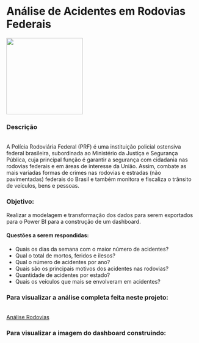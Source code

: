 <h1> Análise de Acidentes em Rodovias Federais</h1>
<img align='center' src='https://user-images.githubusercontent.com/71283631/152241095-fe1cc0c7-d336-4d6b-8989-5f25f908d99e.png' width=200 height=200>
<h3> Descrição</h3><br>
A Polícia Rodoviária Federal (PRF) é uma instituição policial ostensiva federal brasileira, subordinada ao Ministério da Justiça e Segurança Pública, cuja principal função é garantir a segurança com cidadania nas rodovias federais e em áreas de interesse da União. Assim, combate as mais variadas formas de crimes nas rodovias e estradas (não pavimentadas) federais do Brasil e também monitora e fiscaliza o trânsito de veículos, bens e pessoas.<br>
<h3> Objetivo:</h3> 
Realizar a modelagem e transformação dos dados para serem exportados para o Power BI para a construção de um dashboard.
<h4>Questões a serem respondidas:</h4>
<ul>
  <li>Quais os dias da semana com o maior número de acidentes?</li>
  <li>Qual o total de mortos, feridos e ilesos?</li>
  <li>Qual o número de acidentes por ano?</li>
  <li>Quais são os principais motivos dos acidentes nas rodovias?</li>
  <li>Quantidade de acidentes por estado?</li>
  <li>Quais os veículos que mais se envolveram em acidentes?</li>
 </ul>
<h3>Para visualizar a análise completa feita neste projeto:</h3>
<br>
<a href='https://github.com/SMarkus27/Analise_Rodovias/blob/main/acidentes.ipynb'>Análise Rodovias</a> 
<h3>Para visualizar a imagem do dashboard construindo:</h3>
